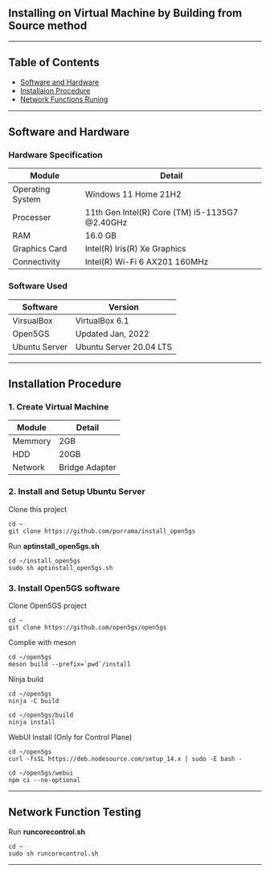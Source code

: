 ## Installing on Virtual Machine by Building from Source method

---

## Table of Contents
- [Software and Hardware](#id-specification)
- [Installaion Procedure](#id-installation)
- [Network Functions Runing](#id-networkfunction)

---

<div id='id-specification'/>

## Software and Hardware

### Hardware Specification
| Module           | Detail                                         |
| -----------      | -----------                                    |
| Operating System | Windows 11 Home 21H2                           |
| Processer        | 11th Gen Intel(R) Core (TM) i5-1135G7 @2.40GHz |
| RAM              | 16.0 GB                                        |
| Graphics Card    | Intel(R) Iris(R) Xe Graphics                   |
| Connectivity     | Intel(R) Wi-Fi 6 AX201 160MHz                  |

### Software Used
| Software      | Version                 |
| -----------   | -----------             |
| VirsualBox    | VirtualBox 6.1          |
| Open5GS       | Updated Jan, 2022       |
| Ubuntu Server | Ubuntu Server 20.04 LTS |

---

<div id='id-installation'/>

## Installation Procedure

### 1. Create Virtual Machine
| Module      | Detail         |
| ----------- | -----------    |
| Memmory     | 2GB            |
| HDD         | 20GB           |
| Network     | Bridge Adapter |

### 2. Install and Setup Ubuntu Server

Clone this project
~~~ text
cd ~
git clone https://github.com/porrama/install_open5gs
~~~

Run **aptinstall_open5gs.sh**
~~~ text
cd ~/install_open5gs
sudo sh aptinstall_open5gs.sh
~~~

### 3. Install Open5GS software

Clone Open5GS project
~~~ text
cd ~
git clone https://github.com/open5gs/open5gs
~~~

Complie with meson
~~~ text
cd ~/open5gs
meson build --prefix=`pwd`/install
~~~

Ninja build
~~~ text
cd ~/open5gs
ninja -C build
~~~

~~~ text
cd ~/open5gs/build
ninja install
~~~

WebUI Install (Only for Control Plane)
~~~ text
cd ~/open5gs
curl -fsSL https://deb.nodesource.com/setup_14.x | sudo -E bash -
~~~

~~~ text
cd ~/open5gs/webui
npm ci --no-optional
~~~

---

<div id='id-networkfunction'/>

## Network Function Testing

Run **runcorecontrol.sh**
~~~ text
cd ~
sudo sh runcorecontrol.sh
~~~ 

---
